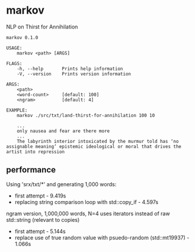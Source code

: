 # markov
NLP on Thirst for Annihilation
```
markov 0.1.0

USAGE:
    markov <path> [ARGS]

FLAGS:
    -h, --help       Prints help information
    -V, --version    Prints version information

ARGS:
    <path>          
    <word-count>     [default: 100]
    <ngram>          [default: 4]

EXAMPLE:
    markov ./src/txt/land-thirst-for-annihilation 100 10

    ...
    only nausea and fear are there more
    ...
    The labyrinth interior intoxicated by the murmur told has ‘no assignable meaning’ epistemic ideological or moral that drives the artist into repression

```

## performance

Using 'srx/txt/*' and generating 1,000 words:
- first attempt - 9.419s
- replacing string comparison loop with std::copy_if - 4.597s

ngram version, 1,000,000 words, N=4
uses iterators instead of raw std::string (relevant to copies)
- first attempt - 5.144s
- replace use of true random value with psuedo-random (std::mt19937) - 1.066s

